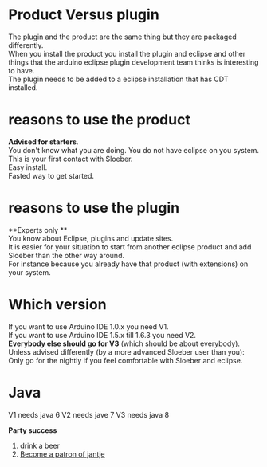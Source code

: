 Product Versus plugin
====
The plugin and the product are the same thing but they are packaged differently.   
When you install the product you install the plugin and eclipse and other things that the arduino eclipse plugin development team thinks is interesting to have.   
The plugin needs to be added to a eclipse installation that has CDT installed.   

reasons to use the product   
==
**Advised for starters**.  
You don't know what you are doing.
You do not have eclipse on you system.     
This is your first contact with Sloeber.     
Easy install.  
Fasted way to get started.   

reasons to use the plugin
==
**Experts only **  
You know about Eclipse, plugins and update sites.   
It is easier for your situation to start from another eclipse product and add Sloeber than the other way around.   
For instance because you already have that product (with extensions) on your system.   

Which version   
===
If you want to use Arduino IDE 1.0.x you need V1.   
If you want to use Arduino IDE 1.5.x till 1.6.3 you need V2.   
**Everybody else should go for V3** (which should be about everybody).   
Unless advised differently (by a more advanced Sloeber user than you): Only go for the nightly if you feel comfortable with Sloeber and eclipse.   

Java
===
V1 needs java 6
V2 needs jave 7
V3 needs java 8
 
  
 **Party success**
 
 1. drink a beer
 2. [Become a patron of jantje](http://eclipse.baeyens.it/donate.html "thanks")